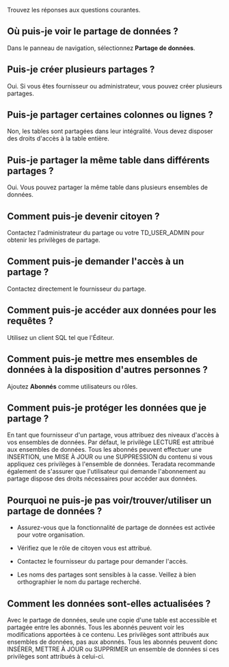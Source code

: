 Trouvez les réponses aux questions courantes.

Où puis-je voir le partage de données ?
---------------------------------------

Dans le panneau de navigation, sélectionnez **Partage de données**.

Puis-je créer plusieurs partages ?
----------------------------------

Oui. Si vous êtes fournisseur ou administrateur, vous pouvez créer plusieurs partages.

Puis-je partager certaines colonnes ou lignes ?
-----------------------------------------------

Non, les tables sont partagées dans leur intégralité. Vous devez disposer des droits d'accès à la table entière.

Puis-je partager la même table dans différents partages ?
---------------------------------------------------------

Oui. Vous pouvez partager la même table dans plusieurs ensembles de données.

Comment puis-je devenir citoyen ?
---------------------------------

Contactez l'administrateur du partage ou votre TD\_USER\_ADMIN pour obtenir les privilèges de partage.

Comment puis-je demander l'accès à un partage ?
-----------------------------------------------

Contactez directement le fournisseur du partage.

Comment puis-je accéder aux données pour les requêtes ?
-------------------------------------------------------

Utilisez un client SQL tel que l'Éditeur.

Comment puis-je mettre mes ensembles de données à la disposition d'autres personnes ?
-------------------------------------------------------------------------------------

Ajoutez **Abonnés** comme utilisateurs ou rôles.

Comment puis-je protéger les données que je partage ?
-----------------------------------------------------

En tant que fournisseur d'un partage, vous attribuez des niveaux d'accès à vos ensembles de données. Par défaut, le privilège LECTURE est attribué aux ensembles de données. Tous les abonnés peuvent effectuer une INSERTION, une MISE À JOUR ou une SUPPRESSION du contenu si vous appliquez ces privilèges à l'ensemble de données. Teradata recommande également de s'assurer que l'utilisateur qui demande l'abonnement au partage dispose des droits nécessaires pour accéder aux données.

Pourquoi ne puis-je pas voir/trouver/utiliser un partage de données ?
---------------------------------------------------------------------

-   Assurez-vous que la fonctionnalité de partage de données est activée pour votre organisation.

-   Vérifiez que le rôle de citoyen vous est attribué.

-   Contactez le fournisseur du partage pour demander l'accès.

-   Les noms des partages sont sensibles à la casse. Veillez à bien orthographier le nom du partage recherché.

Comment les données sont-elles actualisées ?
--------------------------------------------

Avec le partage de données, seule une copie d'une table est accessible et partagée entre les abonnés. Tous les abonnés peuvent voir les modifications apportées à ce contenu. Les privilèges sont attribués aux ensembles de données, pas aux abonnés. Tous les abonnés peuvent donc INSÉRER, METTRE À JOUR ou SUPPRIMER un ensemble de données si ces privilèges sont attribués à celui-ci.
